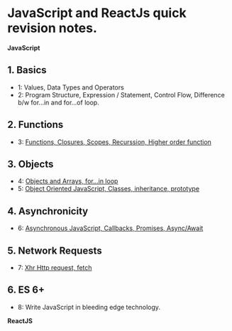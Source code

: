 # JavaScript and ReactJs quick revision notes.

**JavaScript**

## 1. Basics
  - 1: Values, Data Types and Operators
  - 2: Program Structure, Expression / Statement, Control Flow, Difference b/w for...in and for...of loop.

## 2. Functions
  - 3: [Functions, Closures, Scopes, Recurssion, Higher order function](./JavaScript/Functions.md)

## 3. Objects
  - 4: [Objects and Arrays, for...in loop](./JavaScript/Objects.md)
  - 5: [Object Oriented JavaScript, Classes, inheritance, prototype](./JavaScript/Oop.md)

## 4. Asynchronicity
  - 6: [Asynchronous JavaScript, Callbacks, Promises, Async/Await](./JavaScript/AsyncJS.md)

## 5. Network Requests
  - 7: [Xhr Http request, fetch](./JavaScript/Network-request.md)

## 6. ES 6+
  - 8: Write JavaScript in bleeding edge technology.

**ReactJS**
